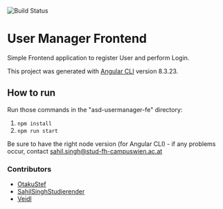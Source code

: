 ![Build Status](https://github.com/veidl/asd-usermanager-PSP/actions/workflows/gradle.yml/badge.svg)

# User Manager Frontend

Simple Frontend application to register User and perform Login.

This project was generated with [Angular CLI](https://github.com/angular/angular-cli) version 8.3.23.

## How to run

Run those commands in the "asd-usermanager-fe" directory:


1. ``npm install``
2. ``npm run start``

Be sure to have the right node version (for Angular CLI) - if any problems occur,
contact [sahil.singh@stud-fh-campuswien.ac.at](mailto:sahil.singh@stud-fh-campuswien.ac.at?subject=[ASD]%20Frage%20zu%20Projekt)

### Contributors

* [OtakuStef](https://github.com/OtakuStef)
* [SahilSinghStudierender](https://github.com/SahilSinghStudierender)
* [Veidl](https://github.com/veidl)
